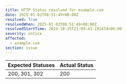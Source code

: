 ```yaml
---
title: HTTP Status resolved for example.com
date: 2025-01-02T08:51:49+00:00Z
resolved: True
resolvedWhen: 2025-01-02T08:51:49+00:00Z
resolvedStartTime: 2024-10-25T21:09:43.191474+00:00
severity: notice
affected:
  - example.com
section: issue
---
```


| Expected Statuses | Actual Status  |
|-------------------|----------------|
| 200, 301, 302 | 200 |
